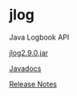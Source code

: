 # jlog
Java Logbook API

[jlog2.9.0.jar](https://github.com/JeffersonLab/jlog/releases/download/v2.9.0/jlog2.9.0.jar)

[Javadocs](https://jeffersonlab.github.io/jlog/)

[Release Notes](https://jeffersonlab.github.io/jlog/release-notes.html)
